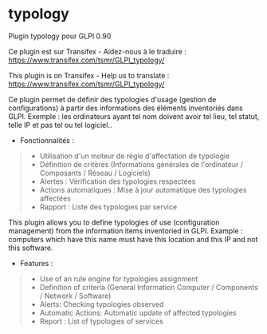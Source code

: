 # typology
Plugin typology pour GLPI 0.90

Ce plugin est sur Transifex - Aidez-nous à le traduire :
https://www.transifex.com/tsmr/GLPI_typology/

This plugin is on Transifex - Help us to translate :
https://www.transifex.com/tsmr/GLPI_typology/

Ce plugin permet de définir des typologies d'usage (gestion de configurations) à partir des informations des éléments inventoriés dans GLPI. 
Exemple : les ordinateurs ayant tel nom doivent avoir tel lieu, tel statut, telle IP et pas tel ou tel logiciel..

* Fonctionnalités :

> * Utilisation d'un moteur de règle d'affectation de typologie
> * Définition de critères (Informations générales de l'ordinateur / Composants / Réseau / Logiciels)
> * Alertes : Vérification des typologies respectées
> * Actions automatiques : Mise à jour automatique des typologies affectées
> * Rapport : Liste des typologies par service

This plugin allows you to define typologies of use (configuration management) from the information items inventoried in GLPI. 
Example : computers which have this name must have this location and this IP and not this software.

* Features :

> * Use of an rule engine for typologies assignment
> * Definition of criteria (General Information Computer / Components / Network / Software)
> * Alerts: Checking typologies observed
> * Automatic Actions: Automatic update of affected typologies
> * Report : List of typologies of services
